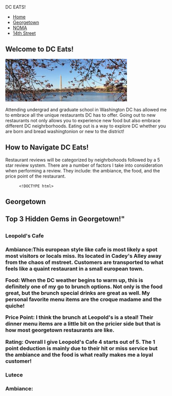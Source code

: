  
<!DOCTYPE html>
<html>
<head>
<head> 
<body>
   <nav class="navbar">
         <div class="brand-title">DC EATS!</div>
         <div class=:navbar-links>
             <ul>
                 <li><a href="#">Home</a></li>
                 <li><a href="#">Georgetown</a></li>
                 <li><a href="#">NOMA</a></li>
                 <li><a href="#">14th Street</a></li>
             </ul>
<h1>Welcome to DC Eats!</h1>
<img src="images.jpg" alt="Washington Header">  

<p1>Attending undergrad and graduate school in Washington DC has allowed me to embrace all the unique restaurants DC has to offer. Going out to new restaurants not only allows you to experience new food but also embrace different DC neighrborhoods. Eating out is a way to explore DC whether you are born and bread washingtonion or new to the district! </p1>
<h2>How to Navigate DC Eats!</h2>
<p2>Restaurant reviews will be categorized by neighrbohoods followed by a 5 star review system. There are a number of factors I take into consideration when performing a review. They include: the ambiance, the food, and the price point of the restaurant. </p2>

          <!DOCTYPE html>
<h1> Georgetown<h1>
<h2>Top 3 Hidden Gems in Georgetown!"<h1>
<h3>Leopold's Cafe<h3> 
 
<p1> Ambiance:This european style like cafe is most likely a spot most visitors or locals miss. Its located in Cadey's Alley away from the chaos of mstreet. Customers are transported to what feels like a quaint restaurant in a small european town.</p1>
 
<p2> Food: When the DC weather begins to warm up, this is definitely one of my go to brunch options. Not only is the food great, but the brunch special drinks are great as well. My personal favorite menu items are the croque madame and the quiche!</p2>
 
<p2> Price Point: I think the brunch at Leopold's is a steal! Their dinner menu items are a little bit on the pricier side but that is how most georgetown restaurants are like.<p2>
 
<p2> Rating: Overall I give Leopold's Cafe 4 starts out of 5. The 1 point deduction is mainly due to their hit or miss service but the ambiance and the food is what really makes me a loyal customer!<p2>
 
<h3> Lutece<h3>
<p3> Ambiance:
